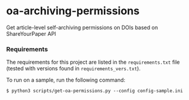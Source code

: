 # oa-archiving-permissions
Get article-level self-archiving permissions on DOIs based on ShareYourPaper API

### Requirements
The requirements for this project are listed in
the `requirements.txt` file (tested with versions
found in `requirements_vers.txt`).

To run on a sample, run the following command:
```
$ python3 scripts/get-oa-permissions.py --config config-sample.ini
```